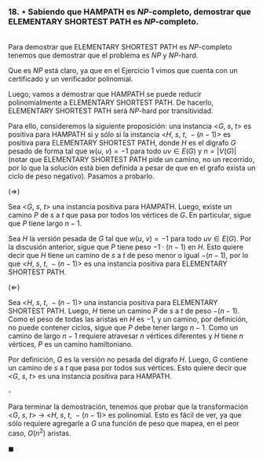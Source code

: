 ### 18. ⋆ Sabiendo que HAMPATH es $NP$-completo, demostrar que ELEMENTARY SHORTEST PATH es $NP$-completo.

\
Para demostrar que ELEMENTARY SHORTEST PATH es $NP$-completo tenemos que demostrar que el problema es $NP$ y $NP$-hard.

Que es $NP$ está claro, ya que en el Ejercicio 1 vimos que cuenta con un certificado y un verificador polinomial. 

Luego, vamos a demostrar que HAMPATH se puede reducir polinomialmente a ELEMENTARY SHORTEST PATH. De hacerlo, ELEMENTARY SHORTEST PATH será $NP$-hard por transitividad.

Para ello, consideremos la siguiente proposición: una instancia <$G,\ s,\ t$> es positiva para HAMPATH si y sólo si la instancia <$H,\ s,\ t,\ -(n-1)$> es positiva para ELEMENTARY SHORTEST PATH, donde $H$ es el digrafo $G$ pesado de forma tal que $w(u,\ v) = -1$ para todo $uv \in E(G)$ y $n = |V(G)|$ (notar que ELEMENTARY SHORTEST PATH pide un camino, no un recorrido, por lo que la solución está bien definida a pesar de que en el grafo exista un ciclo de peso negativo). Pasamos a probarlo.

$(\Longrightarrow)$

Sea <$G,\ s,\ t$> una instancia positiva para HAMPATH. Luego, existe un camino $P$ de $s$ a $t$ que pasa por todos los vértices de $G$. En particular, sigue que $P$ tiene largo $n - 1$.

Sea $H$ la versión pesada de $G$ tal que $w(u,\ v) = -1$ para todo $uv \in E(G)$. Por la discusión anterior, sigue que $P$ tiene peso $-1 \cdot (n - 1)$ en $H$. Esto quiere decir que $H$ tiene un camino de $s$ a $t$ de peso menor o igual $-(n-1)$, por lo que <$H,\ s,\ t,\ -(n-1)$> es una instancia positiva para ELEMENTARY SHORTEST PATH.

$(\Longleftarrow)$

Sea <$H,\ s,\ t,\ -(n-1)$> una instancia positiva para ELEMENTARY SHORTEST PATH. Luego, $H$ tiene un camino $P$ de $s$ a $t$ de peso $-(n-1)$. Como el peso de todas las aristas en $H$ es $-1$, y un camino, por definición, no puede contener ciclos, sigue que $P$ debe tener largo $n-1$. Como un camino de largo $n-1$ requiere atravesar $n$ vértices diferentes y $H$ tiene $n$ vértices, $P$ es un camino hamiltoniano. 

Por definición, $G$ es la versión no pesada del digrafo $H$. Luego, $G$ contiene un camino de $s$ a $t$ que pasa por todos sus vértices. Esto quiere decir que <$G,\ s,\ t$> es una instancia positiva para HAMPATH.

$\square$

Para terminar la demostración, tenemos que probar que la transformación <$G,\ s,\ t$> $\to$ <$H,\ s,\ t,\ -(n-1)$>  es polinomial. Esto es fácil de ver, ya que sólo requiere agregarle a $G$ una función de peso que mapea, en el peor caso, $O(n^2)$ aristas. 

$\blacksquare$
